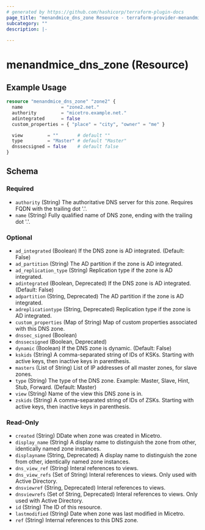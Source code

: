 ```yaml
---
# generated by https://github.com/hashicorp/terraform-plugin-docs
page_title: "menandmice_dns_zone Resource - terraform-provider-menandmice"
subcategory: ""
description: |-
  
---
```


# menandmice_dns_zone (Resource)



## Example Usage

```terraform
resource "menandmice_dns_zone" "zone2" {
  name              = "zone2.net."
  authority         = "micetro.example.net."
  adintegrated      = false
  custom_properties = { "place" = "city", "owner" = "me" }

  view         = ""       # default ""
  type         = "Master" # default "Master"
  dnssecsigned = false    # default false
}
```

<!-- schema generated by tfplugindocs -->
## Schema

### Required

- `authority` (String) The authoritative DNS server for this zone. Requires FQDN with the trailing dot '.'.
- `name` (String) Fully qualified name of DNS zone, ending with the trailing dot '.'.

### Optional

- `ad_integrated` (Boolean) If the DNS zone is AD integrated. (Default: False)
- `ad_partition` (String) The AD partition if the zone is AD integrated.
- `ad_replication_type` (String) Replication type if the zone is AD integrated.
- `adintegrated` (Boolean, Deprecated) If the DNS zone is AD integrated. (Default: False)
- `adpartition` (String, Deprecated) The AD partition if the zone is AD integrated.
- `adreplicationtype` (String, Deprecated) Replication type if the zone is AD integrated.
- `custom_properties` (Map of String) Map of custom properties associated with this DNS zone.
- `dnssec_signed` (Boolean)
- `dnssecsigned` (Boolean, Deprecated)
- `dynamic` (Boolean) If the DNS zone is dynamic. (Default: False)
- `kskids` (String) A comma-separated string of IDs of KSKs. Starting with active keys, then inactive keys in parenthesis.
- `masters` (List of String) List of IP addresses of all master zones, for slave zones.
- `type` (String) The type of the DNS zone. Example: Master, Slave, Hint, Stub, Forward. (Default: Master)
- `view` (String) Name of the view this DNS zone is in.
- `zskids` (String) A comma-separated string of IDs of ZSKs. Starting with active keys, then inactive keys in parenthesis.

### Read-Only

- `created` (String) DDate when zone was created in Micetro.
- `display_name` (String) A display name to distinguish the zone from other, identically named zone instances.
- `displayname` (String, Deprecated) A display name to distinguish the zone from other, identically named zone instances.
- `dns_view_ref` (String) Interal references to views.
- `dns_view_refs` (Set of String) Interal references to views. Only used with Active Directory.
- `dnsviewref` (String, Deprecated) Interal references to views.
- `dnsviewrefs` (Set of String, Deprecated) Interal references to views. Only used with Active Directory.
- `id` (String) The ID of this resource.
- `lastmodified` (String) Date when zone was last modified in Micetro.
- `ref` (String) Internal references to this DNS zone.


